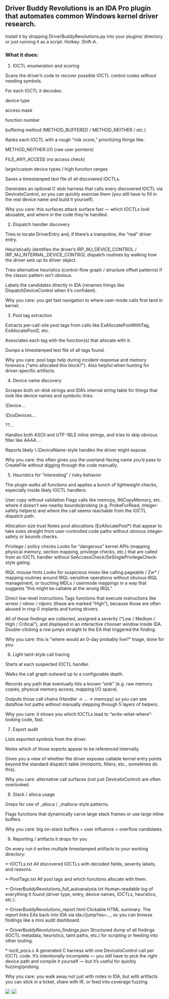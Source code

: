 ## Driver Buddy Revolutions is an IDA Pro plugin that automates common Windows kernel driver research. 
Install it by dropping DriverBuddyRevolutions.py into your plugins/ directory or just running it as a script. 
Hotkey: Shift-A.

### What it does:
1. IOCTL enumeration and scoring

Scans the driver’s code to recover possible IOCTL control codes without needing symbols.

For each IOCTL it decodes:

device type

access mask

function number

buffering method (METHOD_BUFFERED / METHOD_NEITHER / etc.)

Ranks each IOCTL with a rough “risk score,” prioritizing things like:

METHOD_NEITHER I/O (raw user pointers)

FILE_ANY_ACCESS (no access check)

large/custom device types / high function ranges

Saves a timestamped text file of all discovered IOCTLs.

Generates an optional C stub harness that calls every discovered IOCTL via DeviceIoControl, so you can quickly exercise them (you still have to fill in the real device name and build it yourself).

Why you care: this surfaces attack surface fast — which IOCTLs look abusable, and where in the code they’re handled.

2. Dispatch handler discovery

Tries to locate DriverEntry and, if there’s a trampoline, the “real” driver entry.

Heuristically identifies the driver’s IRP_MJ_DEVICE_CONTROL / IRP_MJ_INTERNAL_DEVICE_CONTROL dispatch routines by walking how the driver sets up its driver object.

Tries alternative heuristics (control-flow graph / structure offset patterns) if the classic pattern isn’t obvious.

Labels the candidates directly in IDA (renames things like DispatchDeviceControl when it’s confident).

Why you care: you get fast navigation to where user-mode calls first land in kernel.

3. Pool tag extraction

Extracts per-call-site pool tags from calls like ExAllocatePoolWithTag, ExAllocatePool2, etc.

Associates each tag with the function(s) that allocate with it.

Dumps a timestamped text file of all tags found.

Why you care: pool tags help during incident response and memory forensics (“who allocated this block?”). Also helpful when hunting for driver-specific artifacts.

4. Device name discovery

Scrapes both on-disk strings and IDA’s internal string table for things that look like device names and symbolic links:

\Device\...

\DosDevices\...

\??\...

Handles both ASCII and UTF-16LE inline strings, and tries to skip obvious filler like AAAA....

Reports likely \\.\DeviceName-style handles the driver might expose.

Why you care: this often gives you the userland-facing name you’d pass to CreateFile without digging through the code manually.

5. Heuristics for “interesting” / risky behavior

The plugin walks all functions and applies a bunch of lightweight checks, especially inside likely IOCTL handlers:

User copy without validation
Flags calls like memcpy, RtlCopyMemory, etc. where it doesn’t see nearby bounds/probing (e.g. ProbeForRead, integer-safety helpers) and where the call seems reachable from the IOCTL dispatch path.

Allocation size trust
Notes pool allocations (ExAllocatePool*) that appear to take sizes straight from user-controlled code paths without obvious integer-safety or bounds checks.

Privilege / policy checks
Looks for “dangerous” kernel APIs (mapping physical memory, section mapping, privilege checks, etc.) that are called from an IOCTL handler without SeAccessCheck/SeSinglePrivilegeCheck-style gating.

IRQL misuse hints
Looks for suspicious mixes like calling pageable / Zw* / mapping routines around IRQL-sensitive operations without obvious IRQL management, or touching MDLs / usermode mappings in a way that suggests “this might be callable at the wrong IRQL”.

Direct low-level instructions
Tags functions that execute instructions like wrmsr / rdmsr / rdpmc (these are marked “High”), because those are often abused in ring-0 implants and tuning drivers.

All of those findings are collected, assigned a severity (“Low / Medium / High / Critical”), and displayed in an interactive chooser window inside IDA. Double-clicking a row jumps straight to the EA that triggered the finding.

Why you care: this is “where would an 0-day probably live?” triage, done for you.

6. Light taint-style call tracing

Starts at each suspected IOCTL handler.

Walks the call graph outward up to a configurable depth.

Records any path that eventually hits a known “sink” (e.g. raw memory copies, physical memory access, mapping I/O space).

Outputs those call chains (Handler → … → memcpy) so you can see dataflow hot paths without manually stepping through 5 layers of helpers.

Why you care: it shows you which IOCTLs lead to “write-what-where”-looking code, fast.

7. Export audit

Lists exported symbols from the driver.

Notes which of those exports appear to be referenced internally.

Gives you a view of whether the driver exposes callable kernel entry points beyond the standard dispatch table (miniports, filters, etc., sometimes do this).

Why you care: alternative call surfaces (not just DeviceIoControl) are often overlooked.

8. Stack / alloca usage

Greps for use of _alloca / _malloca-style patterns.

Flags functions that dynamically carve large stack frames or use large inline buffers.

Why you care: big on-stack buffers + user influence = overflow candidates.

9. Reporting / artifacts it drops for you

On every run it writes multiple timestamped artifacts to your working directory:

*-IOCTLs.txt
All discovered IOCTLs with decoded fields, severity labels, and reasons.

*-PoolTags.txt
All pool tags and which functions allocate with them.

*-DriverBuddyRevolutions_full_autoanalysis.txt
Human-readable log of everything it found (driver type, entry, device names, IOCTLs, heuristics, etc.).

*-DriverBuddyRevolutions_report.html
Clickable HTML summary. The report links EAs back into IDA via ida://jump?ea=..., so you can browse findings like a mini audit dashboard.

*-DriverBuddyRevolutions_findings.json
Structured dump of all findings (IOCTL metadata, heuristics, taint paths, etc.) for scripting or feeding into other tooling.

*-ioctl_pocs.c
A generated C harness with one DeviceIoControl call per IOCTL code. It’s intentionally incomplete — you still have to pick the right device path and compile it yourself — but it’s useful for quickly fuzzing/probing.

Why you care: you walk away not just with notes in IDA, but with artifacts you can stick in a ticket, share with IR, or feed into coverage fuzzing.

<img src="https://i.imgur.com/U2ULhwD.png">

<img src="https://i.imgur.com/Hsx54Xn.png">
